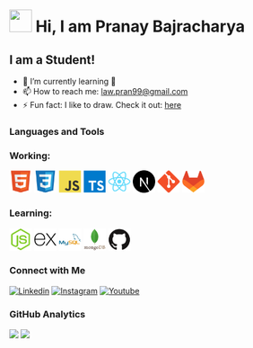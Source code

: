### <h1><img src="https://media.tenor.com/images/30169e4a670daf12443df7d2dd140176/tenor.gif" width="40px" height="40px"> Hi, I am Pranay Bajracharya</h1>

## I am a Student!

- 🌱 I’m currently learning 🙂
- 📫 How to reach me: law.pran99@gmail.com
- ⚡ Fun fact: I like to draw. Check it out: <a href="https://www.instagram.com/its_pranay_arts/" target="_blank">here</a>

### Languages and Tools

### Working:

<p>
  <img src="https://github.com/devicons/devicon/blob/master/icons/html5/html5-original.svg" alt="HTML" width="40" height="40" /> 
  <img src="https://github.com/devicons/devicon/blob/master/icons/css3/css3-original.svg" alt="CSS" width="40" height="40" /> 
  <img src="https://github.com/devicons/devicon/blob/master/icons/javascript/javascript-original.svg" alt="JavaScript" width="40" height="40" /> 
  <img src="https://github.com/devicons/devicon/blob/master/icons/typescript/typescript-original.svg" alt="TypeScript" width="40" height="40" /> 
  <img src="https://github.com/devicons/devicon/blob/master/icons/react/react-original.svg" alt="React" width="40" height="40" />
  <img src="https://github.com/devicons/devicon/blob/master/icons/nextjs/nextjs-original.svg" alt="NextJS" width="40" height="40" />
  <img src="https://github.com/devicons/devicon/blob/master/icons/git/git-original.svg" alt="Git" width="40" height="40" />
  <img src="https://github.com/devicons/devicon/blob/master/icons/gitlab/gitlab-original.svg" alt="GitLab" width="40" height="40" />
</p>

### Learning:

<p>
  <img src="https://github.com/devicons/devicon/blob/master/icons/nodejs/nodejs-original.svg" alt="Node" width="40" height="40" />
  <img src="https://github.com/devicons/devicon/blob/master/icons/express/express-original.svg" alt="Express" width="40" height="40" />
  <img src="https://github.com/devicons/devicon/blob/master/icons/mysql/mysql-original-wordmark.svg" alt="MySQL" width="40" height="40" /> 
  <img src="https://github.com/devicons/devicon/blob/master/icons/mongodb/mongodb-original-wordmark.svg" alt="MongoDB" width="40" height="40" /> 
  <img src="https://github.com/devicons/devicon/blob/master/icons/github/github-original.svg" alt="Github" width="40" height="40" /> 
</p>

### Connect with Me

<p>
  <a href="https://www.linkedin.com/in/pranaybajracharya" target="blank"><img align="center" src="https://raw.githubusercontent.com/rahuldkjain/github-profile-readme-generator/master/src/images/icons/Social/linked-in-alt.svg" alt="Linkedin" height="30" width="40" /></a>
  <a href="https://www.instagram.com/its_pranay_arts" target="blank"><img align="center" src="https://raw.githubusercontent.com/rahuldkjain/github-profile-readme-generator/master/src/images/icons/Social/instagram.svg" alt="Instagram" height="30" width="40" /></a>
  <a href="https://www.youtube.com/watch?v=dQw4w9WgXcQ" target="blank"><img align="center" src="https://raw.githubusercontent.com/rahuldkjain/github-profile-readme-generator/master/src/images/icons/Social/youtube.svg" alt="Youtube" height="30" width="40" /></a>
</p>

### GitHub Analytics

<p>
  <img height="180em" src="https://github-readme-stats-eight-theta.vercel.app/api?username=PranayBajracharya&show_icons=true&theme=merko&include_all_commits=true&count_private=true"/>
  <img height="180em" src="https://github-readme-stats-eight-theta.vercel.app/api/top-langs/?username=PranayBajracharya&layout=compact&langs_count=10&theme=merko&count_private=true&hide=jupyter%20notebook"/>
</p>

<!-- <p align="center">
<img align="center" src="https://github-readme-streak-stats.herokuapp.com/?user=PranayBajracharya&show_icons=true&theme=tokyonight_duo" alt="PranayBajracharya" />
</p> -->

<!--
<p align="center">
  <img src="https://visitor-badge.laobi.icu/badge?page_id=PranayBajracharya.PranayBajracharya">
  <img alt="GitHub followers" src="https://img.shields.io/github/followers/PranayBajracharya?style=social">
</p> -->

